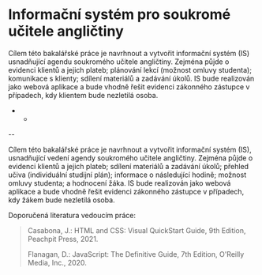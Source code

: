 # Informační systém pro soukromé učitele angličtiny

Cílem této bakalářské práce je navrhnout a vytvořit informační systém (IS) usnadňující agendu soukromého učitele angličtiny. Zejména půjde o evidenci klientů a jejich plateb; plánování lekcí (možnost omluvy studenta); komunikace s klienty; sdílení materiálů a zadávání úkolů. IS bude realizován jako webová aplikace a bude vhodně řešit evidenci zákonného zástupce v případech, kdy klientem bude nezletilá osoba.

* *
--

Cílem této bakalářské práce je navrhnout a vytvořit informační systém (IS), usnadňující vedení agendy soukromého učitele angličtiny. Zejména půjde o evidenci klientů a jejich plateb; sdílení materiálů a zadávání úkolů; přehled učiva (individuální studijní plán); informace o následující hodině; možnost omluvy studenta; a hodnocení žáka. IS bude realizován jako webová aplikace a bude vhodně řešit evidenci zákonného zástupce v případech, kdy žákem bude nezletilá osoba.

Doporučená literatura vedoucím práce:

>Casabona, J.: HTML and CSS: Visual QuickStart Guide, 9th Edition, Peachpit Press, 2021.
>
>Flanagan, D.: JavaScript: The Definitive Guide, 7th Edition, O'Reilly Media, Inc., 2020.
